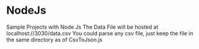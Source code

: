 # NodeJs
Sample Projects with Node Js
The Data File will be hosted at localhost://3030/data.csv
You could parse any csv file, just keep the file in the same directory as of CsvToJson.js 
